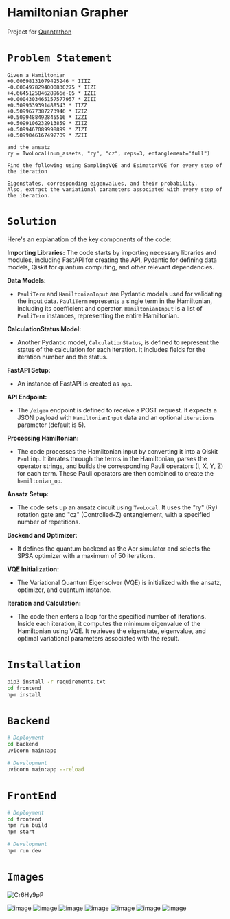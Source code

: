 # Hamiltonian Grapher
Project for [Quantathon](https://quantathon.devfolio.co/prizes)

# `Problem Statement`

```
Given a Hamiltonian
+0.00698131079425246 * IIIZ
-0.0004978294000830275 * IIZI
+4.664512584628966e-05 * IZII
+0.0004303465157577957 * ZIII
+0.5099539391488543 * IIZZ
+0.5099677387273946 * IZIZ
+0.5099488492845516 * IZZI
+0.5099106232913859 * ZIIZ
+0.5099467089998899 * ZIZI
+0.5099046167492709 * ZZII

and the ansatz
ry = TwoLocal(num_assets, "ry", "cz", reps=3, entanglement="full")

Find the following using SamplingVQE and EsimatorVQE for every step of the iteration

Eigenstates, corresponding eigenvalues, and their probability.
Also, extract the variational parameters associated with every step of the iteration.
```

# `Solution`
Here's an explanation of the key components of the code:

**Importing Libraries:** The code starts by importing necessary libraries and modules, including FastAPI for creating the API, Pydantic for defining data models, Qiskit for quantum computing, and other relevant dependencies.

**Data Models:**
- `PauliTerm` and `HamiltonianInput` are Pydantic models used for validating the input data. `PauliTerm` represents a single term in the Hamiltonian, including its coefficient and operator. `HamiltonianInput` is a list of `PauliTerm` instances, representing the entire Hamiltonian.

**CalculationStatus Model:**
- Another Pydantic model, `CalculationStatus`, is defined to represent the status of the calculation for each iteration. It includes fields for the iteration number and the status.

**FastAPI Setup:**
- An instance of FastAPI is created as `app`.

**API Endpoint:**
- The `/eigen` endpoint is defined to receive a POST request. It expects a JSON payload with `HamiltonianInput` data and an optional `iterations` parameter (default is 5).

**Processing Hamiltonian:**
- The code processes the Hamiltonian input by converting it into a Qiskit `PauliOp`. It iterates through the terms in the Hamiltonian, parses the operator strings, and builds the corresponding Pauli operators (I, X, Y, Z) for each term. These Pauli operators are then combined to create the `hamiltonian_op`.

**Ansatz Setup:**
- The code sets up an ansatz circuit using `TwoLocal`. It uses the "ry" (Ry) rotation gate and "cz" (Controlled-Z) entanglement, with a specified number of repetitions.

**Backend and Optimizer:**
- It defines the quantum backend as the Aer simulator and selects the SPSA optimizer with a maximum of 50 iterations.

**VQE Initialization:**
- The Variational Quantum Eigensolver (VQE) is initialized with the ansatz, optimizer, and quantum instance.

**Iteration and Calculation:**
- The code then enters a loop for the specified number of iterations. Inside each iteration, it computes the minimum eigenvalue of the Hamiltonian using VQE. It retrieves the eigenstate, eigenvalue, and optimal variational parameters associated with the result.


# `Installation`

```sh
pip3 install -r requirements.txt
cd frontend
npm install
```

# `Backend`

```sh
# Deployment
cd backend
uvicorn main:app

# Development
uvicorn main:app --reload
```

# `FrontEnd`

```sh
# Deployment
cd frontend
npm run build
npm start

# Development
npm run dev
```
# `Images`
![Cr6Hy9pP](https://github.com/vaishnav-mk/hamiltonian-grapher/assets/84540554/7446a645-6c61-4f46-9290-49bf4a98fbfa)

![image](https://github.com/vaishnav-mk/hamiltonian-grapher/assets/84540554/7d09008e-fac4-4333-8782-ca27642799cb)
![image](https://github.com/vaishnav-mk/hamiltonian-grapher/assets/84540554/65208e29-25f5-4ebc-93e4-f811856a9cbd)
![image](https://github.com/vaishnav-mk/hamiltonian-grapher/assets/84540554/83099fca-e3db-44c5-bc59-d652aebe1881)
![image](https://github.com/vaishnav-mk/hamiltonian-grapher/assets/84540554/d0b06fa7-3945-4a04-b5e0-74f2e4510a5a)
![image](https://github.com/vaishnav-mk/hamiltonian-grapher/assets/84540554/b76c54a6-2fa6-4a8a-a7d8-1d3c627c50e4)
![image](https://github.com/vaishnav-mk/hamiltonian-grapher/assets/84540554/4c08280b-88cf-4eda-8c7c-142e529aa7c9)
![image](https://github.com/vaishnav-mk/hamiltonian-grapher/assets/84540554/2ec55850-31fc-4ee9-aedc-8a7dacd590c8)

